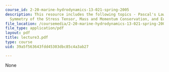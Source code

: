 ```yaml
---
course_id: 2-20-marine-hydrodynamics-13-021-spring-2005
description: This resource includes the following topics - Pascal's Law for hydrostatics,
  Symmetry of the Stress Tensor, Mass and Momentum Conservation, and Euler's equation.
file_location: /coursemedia/2-20-marine-hydrodynamics-13-021-spring-2005/39a5f563643fdd45303dbc85c4a3ab27_lecture3.pdf
file_type: application/pdf
layout: pdf
title: lecture3.pdf
type: course
uid: 39a5f563643fdd45303dbc85c4a3ab27

---
```

None